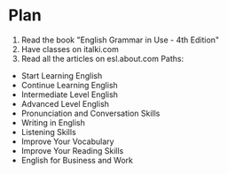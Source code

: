 # Plan

1. Read the book "English Grammar in Use - 4th Edition"
1. Have classes on italki.com
1. Read all the articles on esl.about.com
  Paths:

  - Start Learning English
  - Continue Learning English
  - Intermediate Level English
  - Advanced Level English
  - Pronunciation and Conversation Skills
  - Writing in English
  - Listening Skills
  - Improve Your Vocabulary
  - Improve Your Reading Skills
  - English for Business and Work